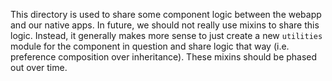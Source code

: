 This directory is used to share some component logic between the webapp and our native apps.
In future, we should not really use mixins to share this logic. Instead, it generally makes
more sense to just create a new `utilities` module for the component in question and share logic
that way (i.e. preference composition over inheritance). These mixins should be phased out over time.
